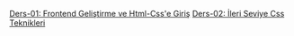 [Ders-01: Frontend Geliştirme ve Html-Css'e Giriş](./Ders-01/README.md)
[Ders-02: İleri Seviye Css Teknikleri](./Ders-02/README.md)